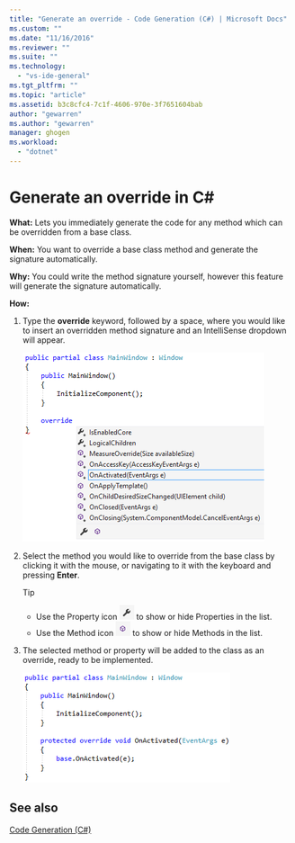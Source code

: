 ```yaml
---
title: "Generate an override - Code Generation (C#) | Microsoft Docs"
ms.custom: ""
ms.date: "11/16/2016"
ms.reviewer: ""
ms.suite: ""
ms.technology: 
  - "vs-ide-general"
ms.tgt_pltfrm: ""
ms.topic: "article"
ms.assetid: b3c8cfc4-7c1f-4606-970e-3f7651604bab
author: "gewarren"
ms.author: "gewarren"
manager: ghogen
ms.workload: 
  - "dotnet"
---
```

# Generate an override in C# #

**What:** Lets you immediately generate the code for any method which can be overridden from a base class.

**When:** You want to override a base class method and generate the signature automatically.

**Why:** You could write the method signature yourself, however this feature will generate the signature automatically.

**How:**

1. Type the **override** keyword, followed by a space, where you would like to insert an overridden method signature and an IntelliSense dropdown will appear.

   ![Override IntelliSense](media/override_intellisense.png)

1. Select the method you would like to override from the base class by clicking it with the mouse, or navigating to it with the keyboard and pressing **Enter**.

   >[!TIP]
   >* Use the Property icon ![Property icon](media/override_property.png) to show or hide Properties in the list.
   >* Use the Method icon ![Method icon](media/override_method.png) to show or hide Methods in the list.

1. The selected method or property will be added to the class as an override, ready to be implemented.

   ![Override result](media/override_result.png)

## See also

[Code Generation (C#)](../code-generation-csharp.md)
